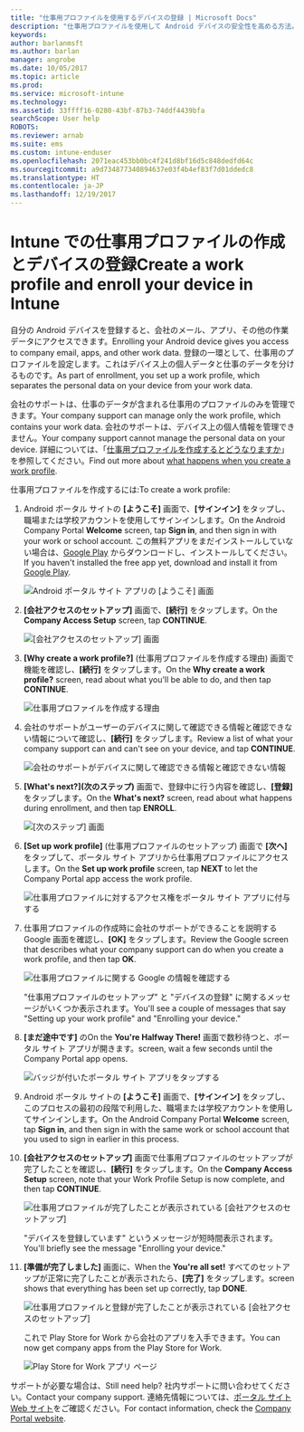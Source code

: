 ```yaml
---
title: "仕事用プロファイルを使用するデバイスの登録 | Microsoft Docs"
description: "仕事用プロファイルを使用して Android デバイスの安全性を高める方法。"
keywords: 
author: barlanmsft
ms.author: barlan
manager: angrobe
ms.date: 10/05/2017
ms.topic: article
ms.prod: 
ms.service: microsoft-intune
ms.technology: 
ms.assetid: 33ffff16-0280-43bf-87b3-74ddf4439bfa
searchScope: User help
ROBOTS: 
ms.reviewer: arnab
ms.suite: ems
ms.custom: intune-enduser
ms.openlocfilehash: 2071eac453bb0bc4f241d8bf16d5c848dedfd64c
ms.sourcegitcommit: a9d734877340894637e03f4b4ef83f7d01ddedc8
ms.translationtype: HT
ms.contentlocale: ja-JP
ms.lasthandoff: 12/19/2017
---
```

# <a name="create-a-work-profile-and-enroll-your-device-in-intune"></a><span data-ttu-id="fba94-103">Intune での仕事用プロファイルの作成とデバイスの登録</span><span class="sxs-lookup"><span data-stu-id="fba94-103">Create a work profile and enroll your device in Intune</span></span>

<span data-ttu-id="fba94-104">自分の Android デバイスを登録すると、会社のメール、アプリ、その他の作業データにアクセスできます。</span><span class="sxs-lookup"><span data-stu-id="fba94-104">Enrolling your Android device gives you access to company email, apps, and other work data.</span></span> <span data-ttu-id="fba94-105">登録の一環として、仕事用のプロファイルを設定します。これはデバイス上の個人データと仕事のデータを分けるものです。</span><span class="sxs-lookup"><span data-stu-id="fba94-105">As part of enrollment, you set up a work profile, which separates the personal data on your device from your work data.</span></span>

<span data-ttu-id="fba94-106">会社のサポートは、仕事のデータが含まれる仕事用のプロファイルのみを管理できます。</span><span class="sxs-lookup"><span data-stu-id="fba94-106">Your company support can manage only the work profile, which contains your work data.</span></span> <span data-ttu-id="fba94-107">会社のサポートは、デバイス上の個人情報を管理できません。</span><span class="sxs-lookup"><span data-stu-id="fba94-107">Your company support cannot manage the personal data on your device.</span></span> <span data-ttu-id="fba94-108">詳細については、「[仕事用プロファイルを作成するとどうなりますか](what-happens-when-you-create-a-work-profile-android.md)」を参照してください。</span><span class="sxs-lookup"><span data-stu-id="fba94-108">Find out more about [what happens when you create a work profile](what-happens-when-you-create-a-work-profile-android.md).</span></span>

<span data-ttu-id="fba94-109">仕事用プロファイルを作成するには:</span><span class="sxs-lookup"><span data-stu-id="fba94-109">To create a work profile:</span></span>

1.  <span data-ttu-id="fba94-110">Android ポータル サイトの **[ようこそ]** 画面で、**[サインイン]** をタップし、職場または学校アカウントを使用してサインインします。</span><span class="sxs-lookup"><span data-stu-id="fba94-110">On the Android Company Portal **Welcome** screen, tap **Sign in**, and then sign in with your work or school account.</span></span> <span data-ttu-id="fba94-111">この無料アプリをまだインストールしていない場合は、[Google Play](http://play.google.com/store/apps/details?id=com.microsoft.windowsintune.companyportal) からダウンロードし、インストールしてください。</span><span class="sxs-lookup"><span data-stu-id="fba94-111">If you haven't installed the free app yet, download and install it from [Google Play](http://play.google.com/store/apps/details?id=com.microsoft.windowsintune.companyportal).</span></span>

    ![Android ポータル サイト アプリの [ようこそ] 画面](./media/and-enroll-0-welcome-screen.png)

2. <span data-ttu-id="fba94-113">**[会社アクセスのセットアップ]** 画面で、**[続行]** をタップします。</span><span class="sxs-lookup"><span data-stu-id="fba94-113">On the **Company Access Setup** screen, tap **CONTINUE**.</span></span>

    ![[会社アクセスのセットアップ] 画面](/intune/media/android_cp_enroll_01_1709_new.png)

3.  <span data-ttu-id="fba94-115">**[Why create a work profile?]** (仕事用プロファイルを作成する理由) 画面で機能を確認し、**[続行]** をタップします。</span><span class="sxs-lookup"><span data-stu-id="fba94-115">On the **Why create a work profile?** screen, read about what you'll be able to do, and then tap **CONTINUE**.</span></span>

    ![仕事用プロファイルを作成する理由](./media/andr-afw-why-create-a-work-profile.png)

4.  <span data-ttu-id="fba94-117">会社のサポートがユーザーのデバイスに関して確認できる情報と確認できない情報について確認し、**[続行]** をタップします。</span><span class="sxs-lookup"><span data-stu-id="fba94-117">Review a list of what your company support can and can't see on your device, and tap **CONTINUE**.</span></span>

    ![会社のサポートがデバイスに関して確認できる情報と確認できない情報](/intune/media/android_cp_enroll_02_after_1710.png)

5.  <span data-ttu-id="fba94-119">**[What's next?]\(次のステップ\)** 画面で、登録中に行う内容を確認し、**[登録]** をタップします。</span><span class="sxs-lookup"><span data-stu-id="fba94-119">On the **What's next?** screen, read about what happens during enrollment, and then tap **ENROLL**.</span></span>

    ![[次のステップ] 画面](/intune/media/android_work_cp_enroll_03_after_1710.png)

6. <span data-ttu-id="fba94-121">**[Set up work profile]** (仕事用プロファイルのセットアップ) 画面で **[次へ]** をタップして、ポータル サイト アプリから仕事用プロファイルにアクセスします。</span><span class="sxs-lookup"><span data-stu-id="fba94-121">On the **Set up work profile** screen, tap **NEXT** to let the Company Portal app access the work profile.</span></span>

    ![仕事用プロファイルに対するアクセス権をポータル サイト アプリに付与する](./media/andr-afw-tap-next-to-set-up-work-profile.png)

7. <span data-ttu-id="fba94-123">仕事用プロファイルの作成時に会社のサポートができることを説明する Google 画面を確認し、**[OK]** をタップします。</span><span class="sxs-lookup"><span data-stu-id="fba94-123">Review the Google screen that describes what your company support can do when you create a work profile, and then tap **OK**.</span></span>

    ![仕事用プロファイルに関する Google の情報を確認する](./media/andr-afw-google-screen-what-it-can-do.png)

    <span data-ttu-id="fba94-125">"仕事用プロファイルのセットアップ" と "デバイスの登録" に関するメッセージがいくつか表示されます。</span><span class="sxs-lookup"><span data-stu-id="fba94-125">You'll see a couple of messages that say "Setting up your work profile" and "Enrolling your device."</span></span>

8. <span data-ttu-id="fba94-126">**[まだ途中です]** の</span><span class="sxs-lookup"><span data-stu-id="fba94-126">On the **You're Halfway There!**</span></span> <span data-ttu-id="fba94-127">画面で数秒待つと、ポータル サイト アプリが開きます。</span><span class="sxs-lookup"><span data-stu-id="fba94-127">screen, wait a few seconds until the Company Portal app opens.</span></span>

    ![バッジが付いたポータル サイト アプリをタップする](./media/andr-afw-tap-work-badged-company-portal-icon2.png)

9. <span data-ttu-id="fba94-129">Android ポータル サイトの **[ようこそ]** 画面で、**[サインイン]** をタップし、このプロセスの最初の段階で利用した、職場または学校アカウントを使用してサインインします。</span><span class="sxs-lookup"><span data-stu-id="fba94-129">On the Android Company Portal **Welcome** screen, tap **Sign in**, and then sign in with the same work or school account that you used to sign in earlier in this process.</span></span>

10. <span data-ttu-id="fba94-130">**[会社アクセスのセットアップ]** 画面で仕事用プロファイルのセットアップが完了したことを確認し、**[続行]** をタップします。</span><span class="sxs-lookup"><span data-stu-id="fba94-130">On the **Company Access Setup** screen, note that your Work Profile Setup is now complete, and then tap **CONTINUE**.</span></span>

    ![仕事用プロファイルが完了したことが表示されている [会社アクセスのセットアップ]](./media/andr-afw-work-profile-now-set-up.png)

    <span data-ttu-id="fba94-132">"デバイスを登録しています" というメッセージが短時間表示されます。</span><span class="sxs-lookup"><span data-stu-id="fba94-132">You'll briefly see the message "Enrolling your device."</span></span>

11. <span data-ttu-id="fba94-133">**[準備が完了しました]** 画面に、</span><span class="sxs-lookup"><span data-stu-id="fba94-133">When the **You're all set!**</span></span> <span data-ttu-id="fba94-134">すべてのセットアップが正常に完了したことが表示されたら、**[完了]** をタップします。</span><span class="sxs-lookup"><span data-stu-id="fba94-134">screen shows that everything has been set up correctly, tap **DONE**.</span></span>

    ![仕事用プロファイルと登録が完了したことが表示されている [会社アクセスのセットアップ]](/intune/media/android_work_cp_enroll_04_after_1710.png)

    <span data-ttu-id="fba94-136">これで Play Store for Work から会社のアプリを入手できます。</span><span class="sxs-lookup"><span data-stu-id="fba94-136">You can now get company apps from the Play Store for Work.</span></span>

    ![Play Store for Work アプリ ページ](./media/andr-afw-tap-work-play-store-icon.png)

<span data-ttu-id="fba94-138">サポートが必要な場合は、</span><span class="sxs-lookup"><span data-stu-id="fba94-138">Still need help?</span></span> <span data-ttu-id="fba94-139">社内サポートに問い合わせてください。</span><span class="sxs-lookup"><span data-stu-id="fba94-139">Contact your company support.</span></span> <span data-ttu-id="fba94-140">連絡先情報については、[ポータル サイト Web サイト](https://portal.manage.microsoft.com#HelpDeskDialog)をご確認ください。</span><span class="sxs-lookup"><span data-stu-id="fba94-140">For contact information, check the [Company Portal website](https://portal.manage.microsoft.com#HelpDeskDialog).</span></span>

